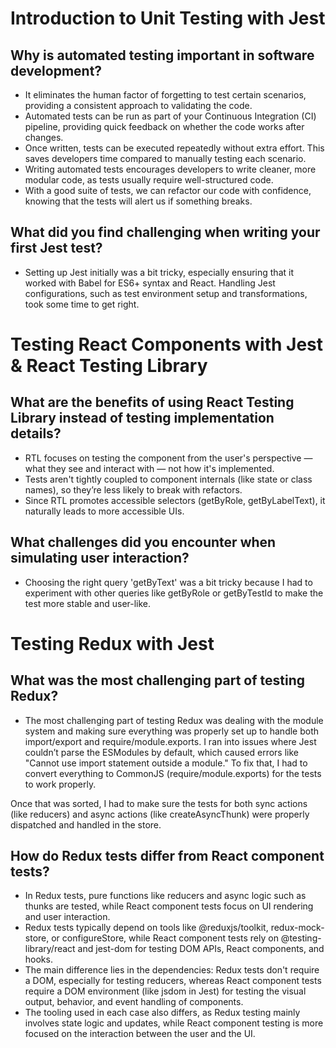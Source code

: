 # Introduction to Unit Testing with Jest

## Why is automated testing important in software development?

- It eliminates the human factor of forgetting to test certain scenarios, providing a consistent approach to validating the code.
- Automated tests can be run as part of your Continuous Integration (CI) pipeline, providing quick feedback on whether the code works after changes.
- Once written, tests can be executed repeatedly without extra effort. This saves developers time compared to manually testing each scenario.
- Writing automated tests encourages developers to write cleaner, more modular code, as tests usually require well-structured code.
- With a good suite of tests, we can refactor our code with confidence, knowing that the tests will alert us if something breaks.

## What did you find challenging when writing your first Jest test?

- Setting up Jest initially was a bit tricky, especially ensuring that it worked with Babel for ES6+ syntax and React. Handling Jest configurations, such as test environment setup and transformations, took some time to get right.

# Testing React Components with Jest & React Testing Library

## What are the benefits of using React Testing Library instead of testing implementation details?

- RTL focuses on testing the component from the user's perspective — what they see and interact with — not how it's implemented.
- Tests aren't tightly coupled to component internals (like state or class names), so they’re less likely to break with refactors.
- Since RTL promotes accessible selectors (getByRole, getByLabelText), it naturally leads to more accessible UIs.

## What challenges did you encounter when simulating user interaction?

- Choosing the right query 'getByText' was a bit tricky because I had to experiment with other queries like getByRole or getByTestId to make the test more stable and user-like.

# Testing Redux with Jest

## What was the most challenging part of testing Redux?

- The most challenging part of testing Redux was dealing with the module system and making sure everything was properly set up to handle both import/export and require/module.exports. I ran into issues where Jest couldn’t parse the ESModules by default, which caused errors like "Cannot use import statement outside a module." To fix that, I had to convert everything to CommonJS (require/module.exports) for the tests to work properly.

Once that was sorted, I had to make sure the tests for both sync actions (like reducers) and async actions (like createAsyncThunk) were properly dispatched and handled in the store.

## How do Redux tests differ from React component tests?

- In Redux tests, pure functions like reducers and async logic such as thunks are tested, while React component tests focus on UI rendering and user interaction.
- Redux tests typically depend on tools like @reduxjs/toolkit, redux-mock-store, or configureStore, while React component tests rely on @testing-library/react and jest-dom for testing DOM APIs, React components, and hooks.
- The main difference lies in the dependencies: Redux tests don't require a DOM, especially for testing reducers, whereas React component tests require a DOM environment (like jsdom in Jest) for testing the visual output, behavior, and event handling of components.
- The tooling used in each case also differs, as Redux testing mainly involves state logic and updates, while React component testing is more focused on the interaction between the user and the UI.
